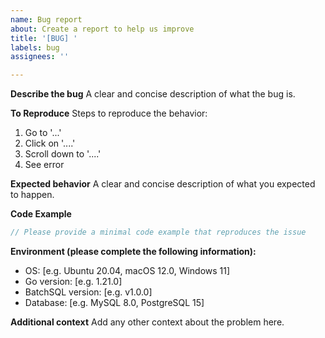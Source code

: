 ```yaml
---
name: Bug report
about: Create a report to help us improve
title: '[BUG] '
labels: bug
assignees: ''

---
```


**Describe the bug**
A clear and concise description of what the bug is.

**To Reproduce**
Steps to reproduce the behavior:
1. Go to '...'
2. Click on '....'
3. Scroll down to '....'
4. See error

**Expected behavior**
A clear and concise description of what you expected to happen.

**Code Example**
```go
// Please provide a minimal code example that reproduces the issue
```

**Environment (please complete the following information):**
 - OS: [e.g. Ubuntu 20.04, macOS 12.0, Windows 11]
 - Go version: [e.g. 1.21.0]
 - BatchSQL version: [e.g. v1.0.0]
 - Database: [e.g. MySQL 8.0, PostgreSQL 15]

**Additional context**
Add any other context about the problem here.